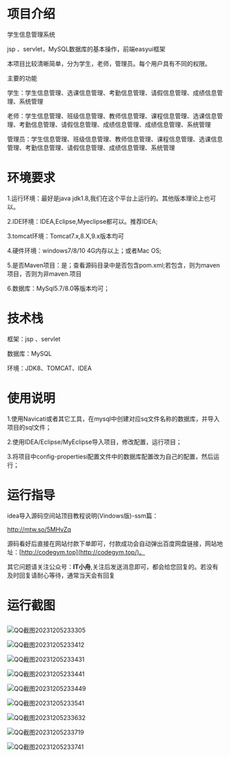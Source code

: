# 项目介绍

学生信息管理系统

jsp 、servlet，MySQL数据库的基本操作，前端easyui框架

本项目比较清晰简单，分为学生，老师，管理员。每个用户具有不同的权限。

主要的功能

学生：学生信息管理、选课信息管理、考勤信息管理、请假信息管理、成绩信息管理、系统管理

老师：学生信息管理、班级信息管理、教师信息管理、课程信息管理、选课信息管理、考勤信息管理、请假信息管理、成绩信息管理、成绩信息管理、系统管理

管理员：学生信息管理、班级信息管理、教师信息管理、课程信息管理、选课信息管理、考勤信息管理、请假信息管理、成绩信息管理、系统管理

# 环境要求

1.运行环境：最好是java jdk1.8,我们在这个平台上运行的。其他版本理论上也可以。 

2.IDE环境：IDEA,Eclipse,Myeclipse都可以。推荐IDEA; 

3.tomcat环境：Tomcat7.x,8.X,9.x版本均可 

4.硬件环境：windows7/8/10 4G内存以上；或者Mac OS; 

5.是否Maven项目：是；查看源码目录中是否包含pom.xml;若包含，则为maven项目，否则为非maven.项目 

6.数据库：MySql5.7/8.0等版本均可；

# 技术栈

框架：jsp 、servlet

数据库：MySQL

环境：JDK8、TOMCAT、IDEA

# 使用说明

1.使用Navicati或者其它工具，在mysql中创建对应sq文件名称的数据库，并导入项目的sql文件； 

2.使用IDEA/Eclipse/MyEclipse导入项目，修改配置，运行项目； 

3.将项目中config-propertiesi配置文件中的数据库配置改为自己的配置，然后运行；

# 运行指导

idea导入源码空间站顶目教程说明(Vindows版)-ssm篇：

http://mtw.so/5MHvZq 

源码看好后直接在网站付款下单即可，付款成功会自动弹出百度网盘链接，网站地址：[http://codegym.top](http://codegym.top/)。 

其它问题请关注公众号：**IT小舟**,关注后发送消息即可，都会给您回复的。若没有及时回复请耐心等待，通常当天会有回复

# 运行截图

## 

![QQ截图20231205233305](D:\bishe\图片\学生信息管理系统\QQ截图20231205233305.png)

![QQ截图20231205233412](D:\bishe\图片\学生信息管理系统\QQ截图20231205233412.png)

![QQ截图20231205233431](D:\bishe\图片\学生信息管理系统\QQ截图20231205233431.png)

![QQ截图20231205233441](D:\bishe\图片\学生信息管理系统\QQ截图20231205233441.png)

![QQ截图20231205233449](D:\bishe\图片\学生信息管理系统\QQ截图20231205233449.png)

![QQ截图20231205233541](D:\bishe\图片\学生信息管理系统\QQ截图20231205233541.png)

![QQ截图20231205233632](D:\bishe\图片\学生信息管理系统\QQ截图20231205233632.png)

![QQ截图20231205233719](D:\bishe\图片\学生信息管理系统\QQ截图20231205233719.png)

![QQ截图20231205233741](D:\bishe\图片\学生信息管理系统\QQ截图20231205233741.png)
